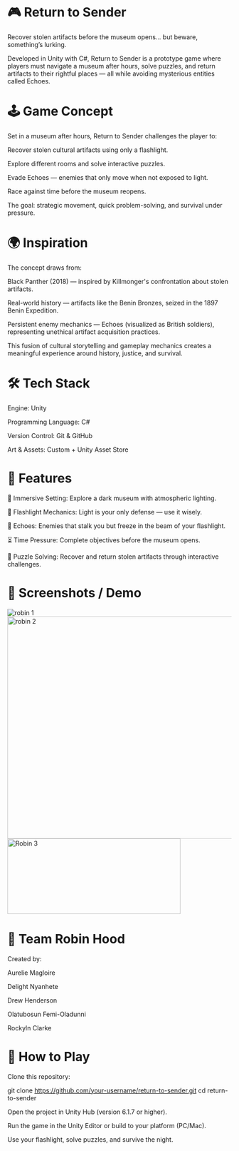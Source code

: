 # 🎮 Return to Sender

Recover stolen artifacts before the museum opens… but beware, something’s lurking.

Developed in Unity with C#, Return to Sender is a prototype game where players must navigate a museum after hours, solve puzzles, and return artifacts to their rightful places — all while avoiding mysterious entities called Echoes.

# 🕹️ Game Concept

Set in a museum after hours, Return to Sender challenges the player to:

Recover stolen cultural artifacts using only a flashlight.

Explore different rooms and solve interactive puzzles.

Evade Echoes — enemies that only move when not exposed to light.

Race against time before the museum reopens.

The goal: strategic movement, quick problem-solving, and survival under pressure.

# 🌍 Inspiration

The concept draws from:

Black Panther (2018) — inspired by Killmonger's confrontation about stolen artifacts.

Real-world history — artifacts like the Benin Bronzes, seized in the 1897 Benin Expedition.

Persistent enemy mechanics — Echoes (visualized as British soldiers), representing unethical artifact acquisition practices.

This fusion of cultural storytelling and gameplay mechanics creates a meaningful experience around history, justice, and survival.

# 🛠️ Tech Stack

Engine: Unity

Programming Language: C#

Version Control: Git & GitHub

Art & Assets: Custom + Unity Asset Store

# 🚀 Features

🎨 Immersive Setting: Explore a dark museum with atmospheric lighting.

🔦 Flashlight Mechanics: Light is your only defense — use it wisely.

👻 Echoes: Enemies that stalk you but freeze in the beam of your flashlight.

⏳ Time Pressure: Complete objectives before the museum opens.

🧩 Puzzle Solving: Recover and return stolen artifacts through interactive challenges.

# 📸 Screenshots / Demo

![robin 1](https://github.com/user-attachments/assets/c4308677-0329-4dc1-96df-81199170d353)
<img width="762" height="498" alt="robin 2" src="https://github.com/user-attachments/assets/32b5bde3-916a-4395-9c50-0ce94720cbd4" />
<img width="389" height="169" alt="Robin 3" src="https://github.com/user-attachments/assets/c2cc9f47-1c11-48d5-b308-5aba882b00d1" />


# 👥 Team Robin Hood

Created by:

Aurelie Magloire

Delight Nyanhete

Drew Henderson

Olatubosun Femi-Oladunni

Rockyln Clarke

# 📂 How to Play

Clone this repository:

git clone https://github.com/your-username/return-to-sender.git
cd return-to-sender


Open the project in Unity Hub (version 6.1.7 or higher).

Run the game in the Unity Editor or build to your platform (PC/Mac).

Use your flashlight, solve puzzles, and survive the night.
